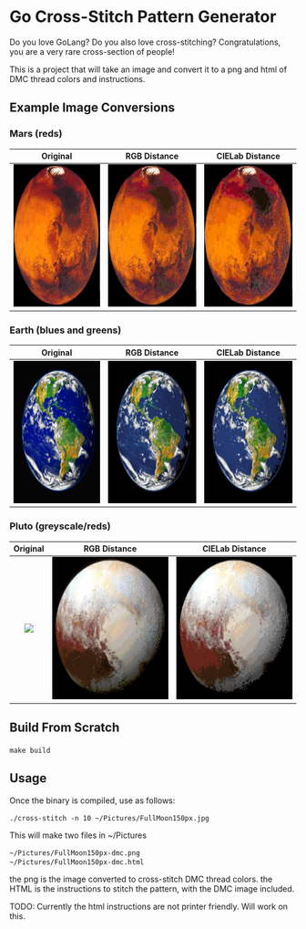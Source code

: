 # Go Cross-Stitch Pattern Generator
Do you love GoLang? Do you also love cross-stitching? Congratulations, you are a very rare cross-section of people!

This is a project that will take an image and convert it to a png and html of DMC thread colors and instructions.

## Example Image Conversions

### Mars (reds)
| Original | RGB Distance | CIELab Distance |
|:--:|:--:|:--:|
| <img src="https://github.com/lindsaylandry/go-cross-stitch/blob/master/examples/test_images/mars.jpg" height="250"> | <img src="https://github.com/lindsaylandry/go-cross-stitch/blob/master/examples/test_images/mars-dmc-rgb.png" height="250"> | <img src="https://github.com/lindsaylandry/go-cross-stitch/blob/master/examples/test_images/mars-dmc-lab.png" height="250">

### Earth (blues and greens)
| Original | RGB Distance | CIELab Distance |
|:--:|:--:|:--:|
| <img src="https://github.com/lindsaylandry/go-cross-stitch/blob/master/examples/test_images/earth200.jpg" height="250"> | <img src="https://github.com/lindsaylandry/go-cross-stitch/blob/master/examples/test_images/earth200-dmc-rgb.png" height="250"> | <img src="https://github.com/lindsaylandry/go-cross-stitch/blob/master/examples/test_images/earth200-dmc-lab.png" height="250">

### Pluto (greyscale/reds)
| Original | RGB Distance | CIELab Distance |
|:--:|:--:|:--:|
| <img src="https://github.com/lindsaylandry/go-cross-stitch/blob/master/examples/test_images/pluto150.jpg" height="250"> | <img src="https://github.com/lindsaylandry/go-cross-stitch/blob/master/examples/test_images/pluto150-dmc-rgb.png" height="250"> | <img src="https://github.com/lindsaylandry/go-cross-stitch/blob/master/examples/test_images/pluto150-dmc-lab.png" height="250">

## Build From Scratch
```make build```

## Usage
Once the binary is compiled, use as follows:
```
./cross-stitch -n 10 ~/Pictures/FullMoon150px.jpg
```
This will make two files in ~/Pictures
```
~/Pictures/FullMoon150px-dmc.png
~/Pictures/FullMoon150px-dmc.html
```
the png is the image converted to cross-stitch DMC thread colors.
the HTML is the instructions to stitch the pattern, with the DMC image included.

TODO: Currently the html instructions are not printer friendly. Will work on this.

